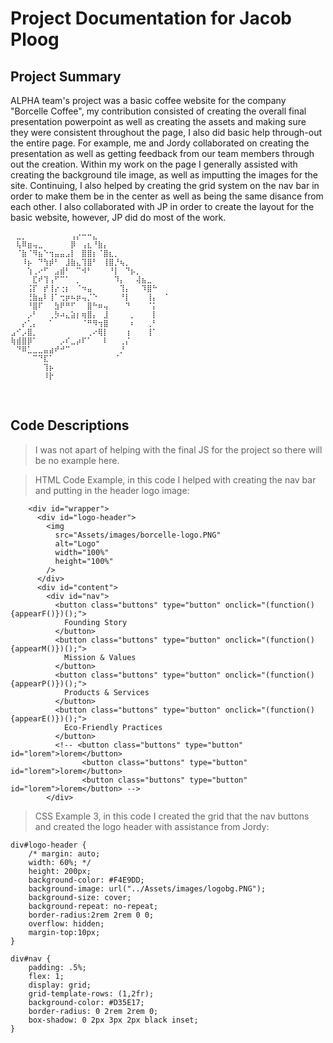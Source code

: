 # Project Documentation for Jacob Ploog

## Project Summary
ALPHA team's project was a basic coffee website for the company "Borcelle Coffee", my contribution consisted of creating the overall final presentation powerpoint as well as creating the assets and making sure they were consistent throughout the page, I also did basic help through-out the entire page. For example, me and Jordy collaborated on creating the presentation as well as getting feedback from our team members through out the creation. Within my work on the page I generally assisted with creating the background tile image, as well as imputting the images for the site. Continuing, I also helped by creating the grid system on the nav bar in order to make them be in the center as well as being the same disance from each other. I also collaborated with JP in order to create the layout for the basic website, however, JP did do most of the work.

```
⠀⣀⡀⠀⠀⠀⠀⠀⠀⠀⠀⢠⡔⠒⠒⣄⠀⠀⠀⠀⠀⠀⠀⠀⠀⠀⠀⠀⠀
⠀⢧⠿⣶⢤⣀⠀⠀⠀⠀⠀⡿⠀⢠⣆⠘⣷⡄⠀⠀⠀⠀⠀⠀⠀⠀⠀⠀⠀
⠀⠈⣷⠈⠻⣦⠑⢲⣤⣤⣠⡇⠀⣿⣿⡆⠈⣿⣆⡀⠀⠀⠀⠀⠀⠀⠀⠀⠀
⠀⠀⠸⡦⠀⠙⢳⡾⠃⠀⣸⣷⣄⢹⣿⠃⠀⢸⣿⡘⢦⡀⠀⠀⠀⠀⠀⠀⠀
⠀⠀⠀⢱⢀⠔⠋⠀⣠⣾⠃⠀⠉⠺⠃⠀⠀⠀⠘⡇⠀⠙⡦⡀⠀⠀⠀⠀⠀
⠀⠀⠀⠀⣏⠞⢹⢠⠋⠉⠁⠀⡀⠀⠀⠀⠀⠀⠀⠹⡄⠀⠀⢼⣦⣀⠀⠀⠀
⠀⠀⠀⢨⡏⠀⡞⢸⡔⢐⡆⠀⠈⠲⣤⠀⠀⠀⠀⠀⢹⡄⠀⠀⠹⣿⠓⠀⠀
⠀⠀⠀⢘⣷⣤⠇⢸⠁⢒⡶⠦⡶⢤⡈⠑⠀⠀⠀⠀⠘⡇⠀⠀⠀⢸⡄⠀⠈
⠀⠀⠀⠘⣿⠏⠀⠀⣳⠟⠛⠋⠀⠀⣿⠓⠶⢤⠀⠀⠀⠙⠀⠀⠀⠈⡅⠀⠀
⠀⠀⠀⡠⠃⠀⠀⢀⡳⠴⣄⣵⡆⢶⣿⡄⠀⣸⠀⠀⠀⠀⡀⠀⠀⠀⡇⠀⠀
⠀⠀⡔⢁⡄⠀⠀⠁⠀⠀⠀⠀⠀⠈⠛⠻⢲⣿⠀⠀⠀⠀⠆⠀⠀⢀⠃⠀⠀
⣠⠊⡠⣿⡀⠀⠀⠀⠀⠀⠀⠀⠀⠀⢀⠔⢿⡇⠀⠀⠀⢰⠀⠀⠀⢸⠁⠀⠀
⢷⣾⣿⡿⠁⠀⠀⠀⠀⡠⠎⣀⡴⠏⠁⠀⠀⠇⠀⠀⢀⡌⠀⠀⠀⠀⠀⠀⠀
⠀⠙⠿⣁⣀⣀⣤⣴⠞⠚⠉⠀⠀⠀⠀⠀⠀⠀⠀⠀⡘⠀⠀⠀⠀⠀⠀⠀⠀
⠀⠀⠀⠀⠉⠙⣏⠁⠀⠀⠀⠀⠀⠀⠀⠀⠀⠀⠀⠈⠀⠀⠀⠀⠀⠀⠀⠀⠀
⠀⠀⠀⠀⠀⠀⢹⡦⠀⠀⠀⠀⠀⠀⠀⠀⠀⠀⠀⠀⠀⠀⠀⠀⠀⠀⠀⠀⠀
⠀⠀⠀⠀⠀⠀⠸⡗⠀⠀⠀
```
⠀⠀⠀⠀⠀⠀⠀⠀⠀⠀⠀⠀⠀⠀⠀⠀⠀⠀
## Code Descriptions
>I was not apart of helping with the final JS for the project so there will be no example here.

>HTML Code Example, in this code I helped with creating the nav bar and putting in the header logo image:
```
    <div id="wrapper">
      <div id="logo-header">
        <img
          src="Assets/images/borcelle-logo.PNG"
          alt="Logo"
          width="100%"
          height="100%"
        />
      </div>
      <div id="content">
        <div id="nav">
          <button class="buttons" type="button" onclick="(function(){appearF()})();">
            Founding Story
          </button>
          <button class="buttons" type="button" onclick="(function(){appearM()})();">
            Mission & Values
          </button>
          <button class="buttons" type="button" onclick="(function(){appearP()})();">
            Products & Services
          </button>
          <button class="buttons" type="button" onclick="(function(){appearE()})();">
            Eco-Friendly Practices
          </button>
          <!-- <button class="buttons" type="button" id="lorem">lorem</button>
                <button class="buttons" type="button" id="lorem">lorem</button>
                <button class="buttons" type="button" id="lorem">lorem</button> -->
        </div>
```

>CSS Example 3, in this code I created the grid that the nav buttons and created the logo header with assistance from Jordy:
```
div#logo-header {
    /* margin: auto;
    width: 60%; */
    height: 200px;
    background-color: #F4E9DD;
    background-image: url("../Assets/images/logobg.PNG");
    background-size: cover;
    background-repeat: no-repeat;
    border-radius:2rem 2rem 0 0;
    overflow: hidden;
    margin-top:10px;
}

div#nav {
    padding: .5%;
    flex: 1;
    display: grid;
    grid-template-rows: (1,2fr);
    background-color: #D35E17;
    border-radius: 0 2rem 2rem 0;
    box-shadow: 0 2px 3px 2px black inset;
}
```